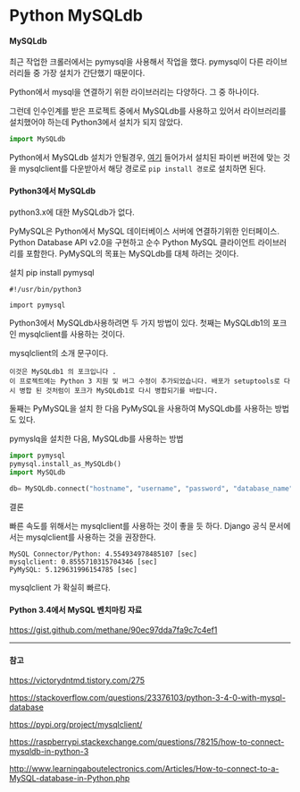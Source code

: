 # Python MySQLdb

#### MySQLdb

최근 작업한 크롤러에서는 pymysql을 사용해서 작업을 했다. pymysql이 다른 라이브러리들 중 가장 설치가 간단했기 때문이다.

Python에서 mysql을 연결하기 위한 라이브러리는 다양하다. 그 중 하나이다.

그런데 인수인계를 받은 프로젝트 중에서 MySQLdb를 사용하고 있어서 라이브러리를 설치했어야 하는데 Python3에서 설치가 되지 않았다.

```python
import MySQLdb
```

Python에서 MySQLdb 설치가 안될경우, [여기](https://www.lfd.uci.edu/~gohlke/pythonlibs/#mysqlclient) 들어가서 설치된 파이썬 버전에 맞는 것을 mysqlclient를 다운받아서 해당 경로로 `pip install 경로`로 설치하면 된다.

#### Python3에서 MySQLdb

python3.x에 대한 MySQLdb가 없다.

PyMySQL은 Python에서 MySQL 데이터베이스 서버에 연결하기위한 인터페이스.
Python Database API v2.0을 구현하고 순수 Python MySQL 클라이언트 라이브러리를 포함한다.
PyMySQL의 목표는 MySQLdb를 대체 하려는 것이다.

설치 pip install pymysql

```
#!/usr/bin/python3

import pymysql
```

Python3에서 MySQLdb사용하려면 두 가지 방법이 있다. 첫째는 MySQLdb1의 포크인 mysqlclient를 사용하는 것이다.

mysqlclient의 소개 문구이다.

```
이것은 MySQLdb1 의 포크입니다 .
이 프로젝트에는 Python 3 지원 및 버그 수정이 추가되었습니다. 배포가 setuptools로 다시 병합 된 것처럼이 포크가 MySQLdb1로 다시 병합되기를 바랍니다.
```

둘째는 PyMySQL을 설치 한 다음 PyMySQL을 사용하여 MySQLdb를 사용하는 방법도 있다.

pymyslq을 설치한 다음, MySQLdb를 사용하는 방법
```python
import pymysql
pymysql.install_as_MySQLdb()
import MySQLdb

db= MySQLdb.connect("hostname", "username", "password", "database_name")
```

결론

빠른 속도를 위해서는 mysqlclient를 사용하는 것이 좋을 듯 하다. Django 공식 문서에서는 mysqlclient를 사용하는 것을 권장한다.

```
MySQL Connector/Python: 4.554934978485107 [sec]
mysqlclient: 0.8555710315704346 [sec]
PyMySQL: 5.129631996154785 [sec]
```

mysqlclient 가 확실히 빠르다.

#### Python 3.4에서 MySQL 벤치마킹 자료

https://gist.github.com/methane/90ec97dda7fa9c7c4ef1

---
#### 참고

https://victorydntmd.tistory.com/275

https://stackoverflow.com/questions/23376103/python-3-4-0-with-mysql-database

https://pypi.org/project/mysqlclient/

https://raspberrypi.stackexchange.com/questions/78215/how-to-connect-mysqldb-in-python-3

http://www.learningaboutelectronics.com/Articles/How-to-connect-to-a-MySQL-database-in-Python.php